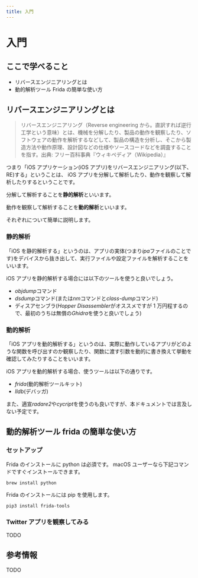 ```yaml
---
title: 入門
---
```


# 入門

## ここで学べること

- リバースエンジニアリングとは
- 動的解析ツール Frida の簡単な使い方

## リバースエンジニアリングとは

> リバースエンジニアリング（Reverse engineering から。直訳すれば逆行工学という意味）とは、機械を分解したり、製品の動作を観察したり、ソフトウェアの動作を解析するなどして、製品の構造を分析し、そこから製造方法や動作原理、設計図などの仕様やソースコードなどを調査することを指す。出典: フリー百科事典『ウィキペディア（Wikipedia）』

つまり「iOS アプリケーション(iOS アプリ)をリバースエンジニアリング(以下、RE)する」ということは、
iOS アプリを分解して解析したり、動作を観察して解析したりするということです。

分解して解析することを**静的解析**といいます。

動作を観察して解析することを**動的解析**といいます。

それぞれについて簡単に説明します。

### 静的解析

「iOS を静的解析する」というのは、アプリの実体(つまり*ipa*ファイルのことです)をデバイスから抜き出して、実行ファイルや設定ファイルを解析することをいいます。

iOS アプリを静的解析する場合には以下のツールを使うと良いでしょう。

- *objdump*コマンド
- *dsdump*コマンド(または*nm*コマンドと*class-dump*コマンド)
- ディスアセンブラ(*Hopper Disassembler*がオススメですが 1 万円程するので、最初のうちは無償の*Ghidra*を使うと良いでしょう)

### 動的解析

「iOS アプリを動的解析する」というのは、実際に動作しているアプリがどのような関数を呼び出すのか観察したり、関数に渡す引数を動的に書き換えて挙動を確認してみたりすることをいいます。

iOS アプリを動的解析する場合、使うツールは以下の通りです。

- _frida_(動的解析ツールキット)
- _lldb_(デバッガ)

また、適宣*radare2*や*cycript*を使うのも良いですが、本ドキュメントでは言及しない予定です。

## 動的解析ツール frida の簡単な使い方

### セットアップ

Frida のインストールに python は必須です。
macOS ユーザーなら下記コマンドですぐインストールできます。

```
brew install python
```

Frida のインストールには pip を使用します。

```
pip3 install frida-tools
```

### Twitter アプリを観察してみる

TODO

## 参考情報

TODO

